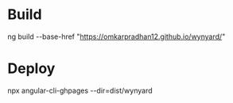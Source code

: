 # Build
ng build --base-href "https://omkarpradhan12.github.io/wynyard/"

# Deploy
npx angular-cli-ghpages --dir=dist/wynyard

